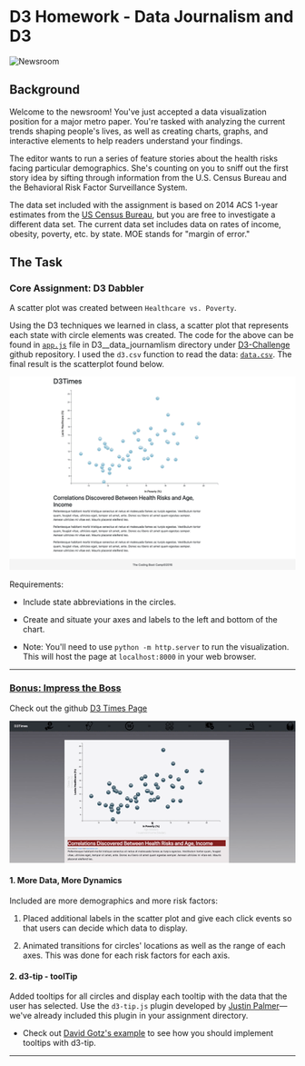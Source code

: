 # D3 Homework - Data Journalism and D3

![Newsroom](https://media.giphy.com/media/v2xIous7mnEYg/giphy.gif)

## Background

Welcome to the newsroom! You've just accepted a data visualization position for a major metro paper. You're tasked with analyzing the current trends shaping people's lives, as well as creating charts, graphs, and interactive elements to help readers understand your findings.

The editor wants to run a series of feature stories about the health risks facing particular demographics. She's counting on you to sniff out the first story idea by sifting through information from the U.S. Census Bureau and the Behavioral Risk Factor Surveillance System.

The data set included with the assignment is based on 2014 ACS 1-year estimates from the [US Census Bureau](https://data.census.gov/cedsci/), but you are free to investigate a different data set. The current data set includes data on rates of income, obesity, poverty, etc. by state. MOE stands for "margin of error."

## The Task

### Core Assignment: D3 Dabbler

 A scatter plot was created between  `Healthcare vs. Poverty`.

Using the D3 techniques we learned in class, a scatter plot that represents each state with circle elements was created. The code for the above can be found in  [`app.js`](https://github.com/Kpearson72/D3-Challenge/blob/main/D3_data_journalism/assets/js/app.js) file in D3__data_journamlism directory under [D3-Challenge](https://github.com/Kpearson72/D3-Challenge) github repository. I used the `d3.csv` function to read the data: [`data.csv`](https://github.com/Kpearson72/D3-Challenge/blob/main/D3_data_journalism/assets/data/data.csv). The final result is the scatterplot found below.

![Core Assignment: Dabbler](D3_data_journalism/Images/127.0.0.1_5501_D3_data_journalism_index.html(Laptop%20with%20HiDPI%20screen).png)

Requirements:
* Include state abbreviations in the circles.

* Create and situate your axes and labels to the left and bottom of the chart.

* Note: You'll need to use `python -m http.server` to run the visualization. This will host the page at `localhost:8000` in your web browser.

- - -

### [Bonus: Impress the Boss](https://github.com/Kpearson72/D3-Challenge/tree/main/D3_data_journalism_BONUS)
Check out the github [D3 Times Page](https://kpearson72.github.io/D3_data_journalism_BONUS/)

![animated-gif](D3_data_journalism_BONUS/Images/Bonus.gif)

#### 1. More Data, More Dynamics

Included are more demographics and more risk factors:
1. Placed additional labels in the scatter plot and give each click events so that users can decide which data to display.
   
2.  Animated transitions for circles' locations as well as the range of each axes. This was done for each risk factors for each axis.

#### 2. d3-tip - toolTip

Added tooltips for all circles and display each tooltip with the data that the user has selected. Use the `d3-tip.js` plugin developed by [Justin Palmer](https://github.com/Caged)—we've already included this plugin in your assignment directory.

* Check out [David Gotz's example](https://bl.ocks.org/davegotz/bd54b56723c154d25eedde6504d30ad7) to see how you should implement tooltips with d3-tip.

- - -